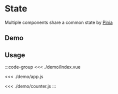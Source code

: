# State

Multiple components share a common state by [Pinia](https://pinia.vuejs.org/)

## Demo

<script setup>
import Demo from './demo/Index.vue'
</script>
<DemoContainer>
  <Demo/>
</DemoContainer>

## Usage

:::code-group
<<< ./demo/Index.vue

<<< ./demo/app.js

<<< ./demo/counter.js
:::
